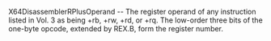 X64DisassemblerRPlusOperand -- The register operand of any instruction listed in Vol. 3 as being +rb, +rw, +rd, or +rq. The low-order three bits of the one-byte opcode, extended by REX.B, form the register number.